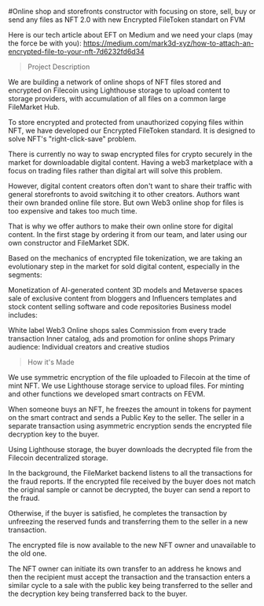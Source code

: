 #Online shop and storefronts constructor with focusing on store, sell, buy or send any files as NFT 2.0 with new Encrypted FileToken standart on FVM

Here is our tech article about EFT on Medium and we need your claps (may the force be with you): 
https://medium.com/mark3d-xyz/how-to-attach-an-encrypted-file-to-your-nft-7d6232fd6d34

> Project Description

We are building a network of online shops of NFT files stored and encrypted on Filecoin using Lighthouse storage to upload content to storage providers, with accumulation of all files on a common large FileMarket Hub.

To store encrypted and protected from unauthorized copying files within NFT, we have developed our Encrypted FileToken standard. It is designed to solve NFT's "right-click-save" problem.

There is currently no way to swap encrypted files for crypto securely in the market for downloadable digital content. Having a web3 marketplace with a focus on trading files rather than digital art will solve this problem.

However, digital content creators often don't want to share their traffic with general storefronts to avoid switching it to other creators. Authors want their own branded online file store. But own Web3 online shop for files is too expensive and takes too much time.

That is why we offer authors to make their own online store for digital content. In the first stage by ordering it from our team, and later using our own constructor and FileMarket SDK.

Based on the mechanics of encrypted file tokenization, we are taking an evolutionary step in the market for sold digital content, especially in the segments:

Monetization of AI-generated content
3D models and Metaverse spaces
sale of exclusive content from bloggers and Influencers
templates and stock content
selling software and code repositories
Business model includes:

White label Web3 Online shops sales
Commission from every trade transaction
Inner catalog, ads and promotion for online shops
Primary audience: Individual creators and creative studios

> How it's Made

We use symmetric encryption of the file uploaded to Filecoin at the time of mint NFT. We use Lighthouse storage service to upload files. For minting and other functions we developed smart contracts on FEVM.

When someone buys an NFT, he freezes the amount in tokens for payment on the smart contract and sends a Public Key to the seller. The seller in a separate transaction using asymmetric encryption sends the encrypted file decryption key to the buyer.

Using Lighthouse storage, the buyer downloads the decrypted file from the Filecoin decentralized storage.

In the background, the FileMarket backend listens to all the transactions for the fraud reports. If the encrypted file received by the buyer does not match the original sample or cannot be decrypted, the buyer can send a report to the fraud.

Otherwise, if the buyer is satisfied, he completes the transaction by unfreezing the reserved funds and transferring them to the seller in a new transaction.

The encrypted file is now available to the new NFT owner and unavailable to the old one.

The NFT owner can initiate its own transfer to an address he knows and then the recipient must accept the transaction and the transaction enters a similar cycle to a sale with the public key being transferred to the seller and the decryption key being transferred back to the buyer.
